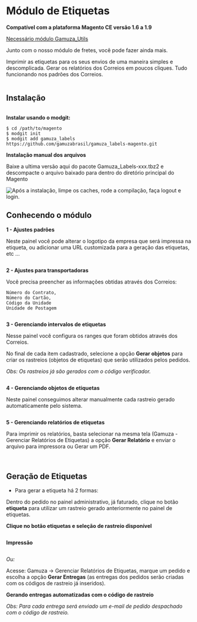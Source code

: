 <h1>Módulo de Etiquetas</h1>

**Compatível com a plataforma Magento CE versão 1.6 a 1.9**

[Necessário módulo Gamuza_Utils](https://github.com/gamuzabrasil/gamuza_utils-magento)

Junto com o nosso módulo de fretes, você pode fazer ainda mais.

Imprimir as etiquetas para os seus envios de uma maneira simples e descomplicada. Gerar os relatórios dos Correios em poucos cliques. Tudo funcionando nos padrões dos Correios.

<img src="https://dl.dropboxusercontent.com/s/fu4gj05mct7hqdl/gamuza-etiquetas-box.png" alt="" title="Gamuza Etiquetas - Magento - Box" />

<h2>Instalação</h2>

<img src="https://dl.dropboxusercontent.com/s/pqpp0x62kqov683/sempre-faca-backup.png" alt="" title="Atenção! Sempre faça um backup da sua loja antes de realizar qualquer modificação!" />

**Instalar usando o modgit:**

    $ cd /path/to/magento
    $ modgit init
    $ modgit add gamuza_labels https://github.com/gamuzabrasil/gamuza_labels-magento.git

**Instalação manual dos arquivos**

Baixe a ultima versão aqui do pacote Gamuza_Labels-xxx.tbz2 e descompacte o arquivo baixado para dentro do diretório principal do Magento

<img src="https://dl.dropboxusercontent.com/s/ir2vm6cyo3gl1v8/pos-instalacao.png" alt="Após a instalação, limpe os caches, rode a compilação, faça logout e login." title="Após a instalação, limpe os caches, rode a compilação, faça logout e login." />

<h2>Conhecendo o módulo</h2>

**1 - Ajustes padrões**

Neste painel você pode alterar o logotipo da empresa que será impressa na etiqueta,
ou adicionar uma URL customizada para a geração das etiquetas, etc ...

<img src="https://dl.dropboxusercontent.com/s/50edjhj021rhiu1/gamuza-etiquetas-config-admin-padrao.png" alt="" title="Gamuza Etiquetas - Magento - Configuração no Painel Administrativo - Ajustes padrões" />

**2 - Ajustes para transportadoras**

Você precisa preencher as informações obtidas através dos Correios:

    Número do Contrato,
    Número do Cartão,
    Código da Unidade
    Unidade de Postagem

<img src="https://dl.dropboxusercontent.com/s/o2wsxcshww3ywvx/gamuza-etiquetas-config-admin-transportadoras.png" alt="" title="Gamuza Etiquetas - Magento - Configuração no Painel Administrativo - Ajustes para Transportadoras" />

**3 - Gerenciando intervalos de etiquetas**

Nesse painel você configura os ranges que foram obtidos através dos Correios.

No final de cada item cadastrado, selecione a opção **Gerar objetos** para criar os rastreios (objetos de etiquetas) que serão utilizados pelos pedidos.

*Obs: Os rastreios já são gerados com o código verificador.*

<img src="https://dl.dropbox.com/s/1z76jz169hwrw6k/gamuza-etiquetas-gerando-rastreios.png" alt="" title="Gamuza - Magento - Gerando rastreios" />

**4 - Gerenciando objetos de etiquetas**

Neste painel conseguimos alterar manualmente cada rastreio gerado automaticamente pelo sistema.

<img src="https://dl.dropboxusercontent.com/s/7z13g1oos2sh306/gamuza-etiquetas-gerenciando-objetos-etiquetas.png" alt="" title="Gamuza Etiquetas - Magento - Gerenciando objetos de etiquetas" />

**5 - Gerenciando relatórios de etiquetas**

Para imprimir os relatórios, basta selecionar na mesma tela (Gamuza - Gerenciar Relatórios de Etiquetas)
a opção **Gerar Relatório** e enviar o arquivo para impressora ou Gerar um PDF.

<img src="https://dl.dropboxusercontent.com/s/9dul7ke1g8e7e3s/gamuza-etiquetas-gerando-relatorio.png" alt="" title="Gamuza Etiquetas - Magento - Gerenciando relatórios de etiquetas" />

<img src="https://dl.dropboxusercontent.com/s/8f2oc5rq9ctom36/gamuza-etiquetas-relatorio.png" alt="" title="Gamuza Etiquetas - Magento - Relatório" />

<h2>Geração de Etiquetas</h2>

- Para gerar a etiqueta há 2 formas:

Dentro do pedido no painel administrativo, já faturado, clique no botão **etiqueta**
para utilizar um rastreio gerado anteriormente no painel de etiquetas.

**Clique no botão etiquetas e seleção de rastreio disponível**

<img src="https://dl.dropboxusercontent.com/s/jkjgueci4dcmat0/gamuza-etiquetas-selecao-rastreio-disponivel.png" alt="" title="Gamuza Etiquetas - Magento - Seleção rastreio disponível" />

**Impressão**

<img src="https://dl.dropboxusercontent.com/s/inbo8nlda8qhi8i/gamuza-etiquetas-impressao.png" alt="" title="Gamuza Etiquetas - Magento - Impressão" />

*Ou:*

Acesse: Gamuza -> Gerenciar Relatórios de Etiquetas, marque um pedido
e escolha a opção **Gerar Entregas** (as entregas dos pedidos serão criadas
com os códigos de rastreio já inseridos).

**Gerando entregas automatizadas com o código de rastreio**

*Obs: Para cada entrega será enviado um e-mail de pedido despachado com o código de rastreio.*

<img src="https://dl.dropboxusercontent.com/s/gn5057bzen47p09/gamuza-etiquetas-gerando-entregas.png" alt="" title="Gamuza Etiquetas - Magento - Gerando entregas" />

